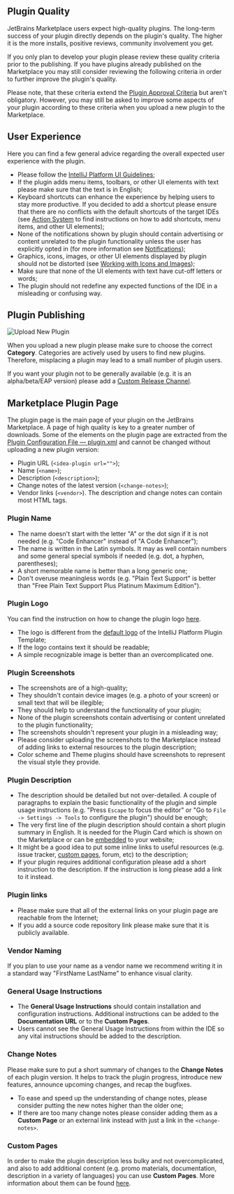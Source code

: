[//]: # (title: Quality Guidelines)

## Plugin Quality

JetBrains Marketplace users expect high-quality plugins. The long-term success of your plugin directly depends on the plugin's quality. The higher it is the more installs, positive reviews, community involvement you get.

If you only plan to develop your plugin please review these quality criteria prior to the publishing. If you have plugins already published on the Marketplace you may still consider reviewing the following criteria in order to further improve the plugin's quality.

Please note, that these criteria extend the [Plugin Approval Criteria](https://plugins.jetbrains.com/legal/approval-guidelines) but aren't obligatory. However, you may still be asked to improve some aspects of your plugin according to these criteria when you upload a new plugin to the Marketplace.

## User Experience

Here you can find a few general advice regarding the overall expected user experience with the plugin.

* Please follow the [IntelliJ Platform UI Guidelines](https://jetbrains.github.io/ui/);
* If the plugin adds menu items, toolbars, or other UI elements with text please make sure that the text is in English;
* Keyboard shortcuts can enhance the experience by helping users to stay more productive. If you decided to add a shortcut please ensure that there are no conflicts with the default shortcuts of the target IDEs (see [Action System](https://jetbrains.org/intellij/sdk/docs/basics/action_system.html) to find instructions on how to add shortcuts, menu items, and other UI elements);
* None of the notifications shown by plugin should contain advertising or content unrelated to the plugin functionality unless the user has explicitly opted in (for more information see [Notifications](https://jetbrains.org/intellij/sdk/docs/user_interface_components/notifications.html));
* Graphics, icons, images, or other UI elements displayed by plugin should not be distorted (see [Working with Icons and Images](https://jetbrains.org/intellij/sdk/docs/reference_guide/work_with_icons_and_images.html));
* Make sure that none of the UI elements with text have cut-off letters or words;
* The plugin should not redefine any expected functions of the IDE in a misleading or confusing way.

## Plugin Publishing

![Upload New Plugin](upload-new-plugin.png)

When you upload a new plugin please make sure to choose the correct **Category**. Categories are actively used by users to find new plugins. Therefore, misplacing a plugin may lead to a small number of plugin users.

If you want your plugin not to be generally available (e.g. it is an alpha/beta/EAP version) please add a [Custom Release Channel](https://plugins.jetbrains.com/docs/marketplace/custom-release-channels.html).

## Marketplace Plugin Page

The plugin page is the main page of your plugin on the JetBrains Marketplace. A page of high quality is key to a greater number of downloads. 
Some of the elements on the plugin page are extracted from the [Plugin Configuration File — plugin.xml](https://jetbrains.org/intellij/sdk/docs/basics/plugin_structure/plugin_configuration_file.html) and cannot be changed without uploading a new plugin version:
* Plugin URL (`<idea-plugin url="">`);
* Name (`<name>`);
* Description (`<description>`);
* Change notes of the latest version (`<change-notes>`);
* Vendor links (`<vendor>`).
The description and change notes can contain most HTML tags.

### Plugin Name
* The name doesn't start with the letter "A" or the dot sign if it is not needed (e.g. "Code Enhancer" instead of "A Code Enhancer");
* The name is written in the Latin symbols. It may as well contain numbers and some general special symbols if needed (e.g. dot, a hyphen, parentheses);
* A short memorable name is better than a long generic one;
* Don't overuse meaningless words (e.g. "Plain Text Support" is better than "Free Plain Text Support Plus Platinum Maximum Edition").

### Plugin Logo
You can find the instruction on how to change the plugin logo [here](https://jetbrains.org/intellij/sdk/docs/basics/plugin_structure/plugin_icon_file.html).
* The logo is different from the [default logo](https://github.com/JetBrains/intellij-platform-plugin-template/blob/master/src/main/resources/META-INF/pluginIcon.svg) of the IntelliJ Platform Plugin Template;
* If the logo contains text it should be readable;
* A simple recognizable image is better than an overcomplicated one.

### Plugin Screenshots
* The screenshots are of a high-quality;
* They shouldn't contain device images (e.g. a photo of your screen) or small text that will be illegible;
* They should help to understand the functionality of your plugin;
* None of the plugin screenshots contain advertising or content unrelated to the plugin functionality;
* The screenshots shouldn't represent your plugin in a misleading way;
* Please consider uploading the screenshots to the Marketplace instead of adding links to external resources to the plugin description;
* Color scheme and Theme plugins should have screenshots to represent the visual style they provide.

### Plugin Description
* The description should be detailed but not over-detailed. A couple of paragraphs to explain the basic functionality of the plugin and simple usage instructions (e.g. "Press `Escape` to focus the editor" or "Go to `File -> Settings -> Tools` to configure the plugin") should be enough;
* The very first line of the plugin description should contain a short plugin summary in English. It is needed for the Plugin Card which is shown on the Marketplace or can be [embedded](https://plugins.jetbrains.com/docs/marketplace/embeddable-content.html) to your website;
* It might be a good idea to put some inline links to useful resources (e.g. issue tracker, [custom pages](https://plugins.jetbrains.com/docs/marketplace/custom-pages.html), forum, etc) to the description;
* If your plugin requires additional configuration please add a short instruction to the description. If the instruction is long please add a link to it instead.

### Plugin links
* Please make sure that all of the external links on your plugin page are reachable from the Internet;
* If you add a source code repository link please make sure that it is publicly available.

### Vendor Naming
If you plan to use your name as a vendor name we recommend writing it in a standard way "FirstName LastName" to enhance visual clarity.

### General Usage Instructions
* The **General Usage Instructions** should contain installation and configuration instructions. Additional instructions can be added to the **Documentation URL** or to the **Custom Pages**.
* Users cannot see the General Usage Instructions from within the IDE so any vital instructions should be added to the description.

### Change Notes
Please make sure to put a short summary of changes to the **Change Notes** of each plugin version. It helps to track the plugin progress, introduce new features, announce upcoming changes, and recap the bugfixes.
* To ease and speed up the understanding of change notes, please consider putting the new notes higher than the older one;
* If there are too many change notes please consider adding them as a **Custom Page** or an external link instead with just a link in the `<change-notes>`.

### Custom Pages
In order to make the plugin description less bulky and not overcomplicated, and also to add additional content (e.g. promo materials, documentation, description in a variety of languages) you can use **Custom Pages**. More information about them can be found [here](https://plugins.jetbrains.com/docs/marketplace/custom-pages.html).
